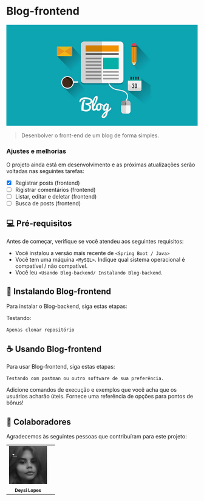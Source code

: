 # Blog-frontend


<img src="criar-um-blog-lucrativo.jpg" alt="Blog">

> Desenbolver o front-end de um blog de forma simples.

### Ajustes e melhorias

O projeto ainda está em desenvolvimento e as próximas atualizações serão voltadas nas seguintes tarefas:

- [x] Registrar posts (frontend)
- [ ] Rigistrar comentários (frontend)
- [ ] Listar, editar e deletar (frontend)
- [ ] Busca de posts (frontend)

## 💻 Pré-requisitos

Antes de começar, verifique se você atendeu aos seguintes requisitos:
<!---Estes são apenas requisitos de exemplo. Adicionar, duplicar ou remover conforme necessário--->
* Você instalou a versão mais recente de `<Spring Boot / Java>`
* Você tem uma máquina `<MySQL>`. Indique qual sistema operacional é compatível / não compatível.
* Você leu `<Usando Blog-backend/ Instalando Blog-backend`.

## 🚀 Instalando Blog-frontend

Para instalar o Blog-backend, siga estas etapas:

Testando:
```
Apenas clonar repositório
```

## ☕ Usando Blog-frontend

Para usar Blog-frontend, siga estas etapas:

```
Testando com postman ou outro software de sua preferência.
```

Adicione comandos de execução e exemplos que você acha que os usuários acharão úteis. Fornece uma referência de opções para pontos de bônus!


## 🤝 Colaboradores

Agradecemos às seguintes pessoas que contribuíram para este projeto:

<table>
  <tr>
    <td align="center">
      <a href="https://github.com/DeysiLopes">
        <img src="deysi-perfil.jpg" width="100px;" alt="Foto do Deysi no GitHub"/><br>
        <sub>
          <b>Deysi Lopes</b>
        </sub>
      </a>
    </td>
    <td align="center">
  </tr>
</table>
